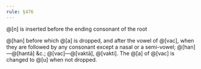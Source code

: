 ```yaml
---
rule: §476
---
```


@[n] is inserted before the ending consonant of the root

@[han] before which @[a] is dropped, and after the vowel of @[vac],
when they are followed by any consonant except a nasal or a semi-vowel; @[han]—@[hantā] &c.; @[vac]—@[vaktā], @[vakti]. The @[a] of @[vac] is changed to @[u] when not dropped.